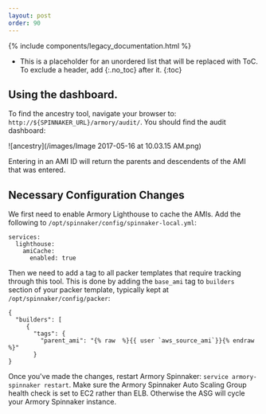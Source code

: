 ```yaml
---
layout: post
order: 90
---
```


{% include components/legacy_documentation.html %}

* This is a placeholder for an unordered list that will be replaced with ToC. To exclude a header, add {:.no_toc} after it.
{:toc}


## Using the dashboard.

To find the ancestry tool, navigate your browser to: `http://${SPINNAKER_URL}/armory/audit/`.  You should find the audit dashboard:

![ancestry](/images/Image 2017-05-16 at 10.03.15 AM.png)

Entering in an AMI ID will return the parents and descendents of the AMI that was entered.

## Necessary Configuration Changes

We first need to enable Armory Lighthouse to cache the AMIs.  Add the following to `/opt/spinnaker/config/spinnaker-local.yml`:


```
services:
  lighthouse:
    amiCache:
      enabled: true
```

Then we need to add a tag to all packer templates that require tracking through this tool.  This is done by adding the `base_ami` tag to `builders` section of your packer template, typically kept at `/opt/spinnaker/config/packer`:

```
{
  "builders": [
     {
       "tags": {
         "parent_ami": "{% raw  %}{{ user `aws_source_ami`}}{% endraw  %}"
       }
}
```

Once you've made the changes, restart Armory Spinnaker: `service armory-spinnaker restart`. Make sure the Armory Spinnaker Auto Scaling Group health check is set to EC2 rather than ELB. Otherwise the ASG will cycle your Armory Spinnaker instance.
